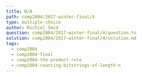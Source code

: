 ```yaml
---
title: N/A
path: comp2804/2017-winter-final/4
type: multiple-choice
author: Michiel Smid
question: comp2804/2017-winter-final/4/question.ts
solution: comp2804/2017-winter-final/4/solution.md
tags:
  - comp2804
  - comp2804-final
  - comp2804-the-product-rule
  - comp2804-counting-bitstrings-of-length-n
---
```

